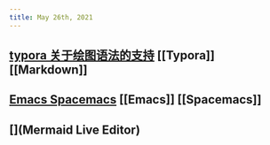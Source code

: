 ```yaml
---
title: May 26th, 2021
---
```


## [typora 关于绘图语法的支持](https://support.typora.io/Draw-Diagrams-With-Markdown/) [[Typora]] [[Markdown]]
## [Emacs Spacemacs](https://github.com/emacs-china/Spacemacs-rocks) [[Emacs]] [[Spacemacs]]
## [](Mermaid Live Editor)
